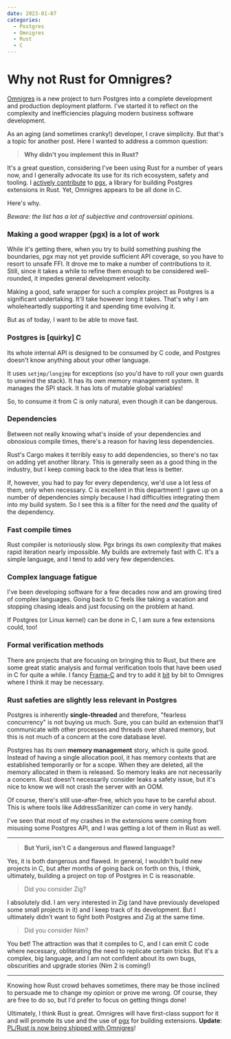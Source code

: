 ```yaml
---
date: 2023-01-07
categories:
  - Postgres
  - Omnigres
  - Rust
  - C
---
```


# Why not Rust for Omnigres?

[Omnigres](https://github.com/omnigres/omnigres) is a new project to turn
Postgres into a complete development and production deployment platform. I've
started it to reflect on the complexity and inefficiencies plaguing modern
business software development.

As an aging (and sometimes cranky!) developer, I crave simplicity. But that's a
topic for another post. Here I wanted to address a common question:

> **Why didn't you implement this in Rust?**

<!-- more -->

It's a great question, considering I've been using Rust for a number of years
now, and I generally advocate its use for its rich ecosystem, safety and
tooling. I [actively contribute](https://github.com/tcdi/pgx/pulls?q=is%3Apr+author%3Ayrashk+) to
[pgx](https://github.com/tcdi/pgx), a library for building Postgres extensions
in Rust. Yet, Omnigres appears to be all done in C.

Here's why.

*Beware: the list has a lot of subjective and controversial opinions.*

### Making a good wrapper (pgx) is a lot of work

While it's getting there, when you try to build something pushing the
boundaries, pgx may not yet provide sufficient API coverage, so you have to
resort to unsafe FFI. It drove me to make a number of contributions to it.
Still, since it takes a while to refine them enough to be considered
well-rounded, it impedes general development velocity.

Making a good, safe wrapper for such a complex project as Postgres is a
significant undertaking. It'll take however long it takes. That's why I am
wholeheartedly supporting it and spending time evolving it.

But as of today, I want to be able to move fast.

### Postgres is [quirky] C

Its whole internal API is designed to be consumed by C code, and Postgres
doesn't know anything about your other language.

It uses `setjmp/longjmp` for exceptions (so you'd have to roll your own guards
to unwind the stack). It has its own memory management system. It
manages the SPI stack. It has lots of mutable global variables!

So, to consume it from C is only natural, even though it can be dangerous.

### Dependencies

Between not really knowing what's inside of your dependencies and obnoxious
compile times, there's a reason for having less dependencies.

Rust's Cargo makes it terribly easy to add dependencies, so there's no tax on
adding yet another library. This is generally seen as a good thing in the
industry, but I keep coming back to the idea that less is better.

If, however, you had to pay for every dependency, we'd use a lot less of them,
only when necessary. C is excellent in this department! I gave up on a
number of dependencies simply because I had difficulties integrating them
into my build system. So I see this is a filter for the need *and* the
quality of the dependency.

### Fast compile times

Rust compiler is notoriously slow. Pgx brings its own complexity that makes
rapid iteration nearly impossible. My builds are extremely fast with C. It's a
simple language, and I tend to add very few dependencies.

### Complex language fatigue

I've been developing software for a few decades now and am growing tired of
complex languages. Going back to C feels like taking a vacation and stopping
chasing ideals and just focusing on the problem at hand.

If Postgres (or Linux kernel) can be done in C, I am sure a few extensions
could, too!

### Formal verification methods

There are projects that are focusing on bringing this to Rust, but there are
some great static analysis and formal verification tools that have been used in
C for quite a while. I fancy [Frama-C](https://frama-c.com) and try to add it
[bit](https://github.com/omnigres/omnigres/blob/a291b00172a5ce430a9536c21f4a78f2f98a0114/libgluepg_curl/libgluepg_curl.c#L46-L64)
by bit to Omnigres where I think it may be necessary.

### Rust safeties are slightly less relevant in Postgres

Postgres is inherently **single-threaded** and therefore, "fearless
concurrency" is not buying us much. Sure, you can build an extension that'll
communicate with other processes and threads over shared memory, but this is
not much of a concern at the core database level.

Postgres has its own **memory management** story, which is quite good. Instead
of having a single allocation pool, it has memory contexts that are established
temporarily or for a scope. When they are deleted, all the memory allocated in
them is released. So memory leaks are not necessarily a concern. Rust doesn't
necessarily consider leaks a safety issue, but it's nice to know we will not
crash the server with an OOM.

Of course, there's still use-after-free, which you have to be careful about.
This is where tools like AddressSanitizer can come in very handy.

I've seen that most of my crashes in the extensions were coming from misusing
some Postgres API, and I was getting a lot of them in Rust as well.

---

>**But Yurii, isn't C a dangerous and flawed language?**

Yes, it is both dangerous and flawed. In general, I wouldn't build new projects
in C, but after months of going back on forth on this, I think, ultimately,
building a project on top of Postgres in C is reasonable.

>Did you consider Zig?

I absolutely did. I am very interested in Zig (and have previously developed
some small projects in it) and I keep track of its development. But I
ultimately didn't want to fight both Postgres and Zig at the same time.

>Did you consider Nim?

You bet! The attraction was that it compiles to C, and I can emit C code where
necessary, obliterating the need to replicate certain tricks. But it's a
complex, big language, and I am not confident about its own bugs, obscurities
and upgrade stories (Nim 2 is coming!)

---

Knowing how Rust crowd behaves sometimes, there may be those inclined to
persuade me to change my opinion or prove me wrong. Of course, they are free to
do so, but I'd prefer to focus on getting things done!

Ultimately, I think Rust is great. Omnigres will have first-class support
for it and will promote its use and the use of
[pgx](https://github.com/tcdi/pgx) for building extensions. __Update__: [PL/Rust
is now being shipped with Omnigres](plrust_in_omnigres.md)!


